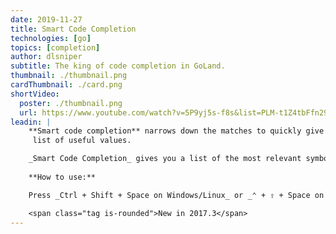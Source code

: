 ```yaml
---
date: 2019-11-27
title: Smart Code Completion
technologies: [go]
topics: [completion]
author: dlsniper
subtitle: The king of code completion in GoLand.
thumbnail: ./thumbnail.png
cardThumbnail: ./card.png
shortVideo:
  poster: ./thumbnail.png
  url: https://www.youtube.com/watch?v=5P9yj5s-f8s&list=PLM-t1Z4tbFfn291KlSOQE_ulCAyzXO3uA
leadin: |
    **Smart code completion** narrows down the matches to quickly give you a
     list of useful values.

    _Smart Code Completion_ gives you a list of the most relevant symbols that are applicable in the current context.
    
    **How to use:**

    Press _Ctrl + Shift + Space on Windows/Linux_ or _⌃ + ⇧ + Space on macOS_.

    <span class="tag is-rounded">New in 2017.3</span>
---
```

